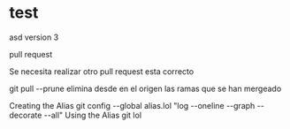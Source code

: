 # test

asd version 3

pull request

Se necesita realizar otro pull request esta correcto

git pull --prune  elimina desde en el origen las ramas que se han mergeado

Creating the Alias
git config --global alias.lol "log --oneline --graph --decorate --all"
Using the Alias
git lol